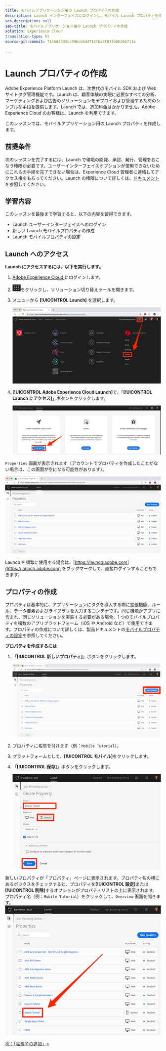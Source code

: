 ```yaml
---
title: モバイルアプリケーション用の Launch プロパティの作成
description: Launch インターフェイスにログインし、モバイル Launch プロパティを作成する方法を説明します。このレッスンは、「モバイル iOS Objective-C アプリケーションでの Experience Cloud の実装」チュートリアルの一部です。
seo-description: null
seo-title: モバイルアプリケーション用の Launch プロパティの作成
solution: Experience Cloud
translation-type: ht
source-git-commit: 7166d2933cc99bcbbd4713fba8f87fb0826b711e

---
```



# Launch プロパティの作成

Adobe Experience Platform Launch は、次世代のモバイル SDK および Web サイトタグ管理機能です。Launch は、顧客体験の実現に必要なすべての分析、マーケティングおよび広告のソリューションをデプロイおよび管理するためのシンプルな手段を提供します。Launch では、追加料金はかかりません。Adobe Experience Cloud のお客様は、Launch を利用できます。

このレッスンでは、モバイルアプリケーション用の Launch プロパティを作成します。

## 前提条件

次のレッスンを完了するには、Launch で環境の開発、承認、発行、管理をおこなう権限が必要です。ユーザーインターフェイスオプションが使用できないためにこれらの手順を完了できない場合は、Experience Cloud 管理者に連絡してアクセス権をもらってください。Launch の権限について詳しくは、[ドキュメント](https://docs.adobe.com/content/help/ja-JP/launch/using/reference/admin/user-permissions.html)を参照してください。

## 学習内容

このレッスンを最後まで学習すると、以下の内容を習得できます。

* Launch ユーザーインターフェイスへのログイン
* 新しい Launch モバイルプロパティの作成
* Launch モバイルプロパティの設定

## Launch へのアクセス

**Launch にアクセスするには、以下を実行します。**

1. [Adobe Experience Cloud ](https://experiencecloud.adobe.com)にログインします。

1. ![ソリューション切り替えアイコン](images/mobile-launch-solutionSwitcher.png)をクリックし、ソリューション切り替えツールを開きます。

1. メニューから **[!UICONTROL Launch]** を選択します。

   ![アイコンを使用してソリューション切り替えツールを開き、「アクティブ化」をクリックする](images/mobile-launch-solutionSwitcherActivation.png)

1. **[!UICONTROL Adobe Experience Cloud Launch]**&#x200B;で、「**[!UICONTROL Launch にアクセス]**」ボタンをクリックします。

   ![「Launch」ボタンをクリックする](images/mobile-launch-goToLaunch.png)

`Properties` 画面が表示されます（アカウントでプロパティを作成したことがない場合は、この画面が空になる可能性があります）。

![プロパティ画面](images/mobile-launch-propertiesScreen.png)

Launch を頻繁に使用する場合は、[https://launch.adobe.com](https://launch.adobe.com) をブックマークして、直接ログインすることもできます。

## プロパティの作成

プロパティは基本的に、アプリケーションにタグを導入する際に拡張機能、ルール、データ要素およびライブラリを入力するコンテナです。同じ機能がアプリに含まれ、同じソリューションを実装する必要がある場合、1 つのモバイルプロパティを複数のアプリプラットフォーム（iOS や Android など）で使用できます。プロパティの作成について詳しくは、製品ドキュメントの[モバイルプロパティの設定](https://aep-sdks.gitbook.io/docs/getting-started/create-a-mobile-property)を参照してください。

**プロパティを作成するには**

1. 「**[!UICONTROL 新しいプロパティ]**」ボタンをクリックします。

   ![新規プロパティをクリックする](images/mobile-launch-addNewProperty.png)

1. プロパティに名前を付けます（例：`Mobile Tutorial`）。
1. プラットフォームとして、**[!UICONTROL モバイル]**&#x200B;をクリックします。
1. 「**[!UICONTROL 保存]**」ボタンをクリックします。

   ![新しいプロパティの作成](images/mobile-launch-newProperty.png)

新しいプロパティが「プロパティ」ページに表示されます。プロパティ名の横にあるボックスをチェックすると、プロパティを&#x200B;**[!UICONTROL 設定]**&#x200B;または&#x200B;**[!UICONTROL 削除]**&#x200B;するオプションがプロパティリストの上に表示されます。プロパティ名（例：`Mobile Tutorial`）をクリックして、`Overview` 画面を開きます。![プロパティ名をクリックして開く](images/mobile-launch-openProperty.png)

[次：「拡張子の追加」&gt;](launch-add-extensions.md)
